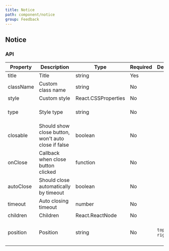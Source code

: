 ```yaml
---
title: Notice
path: component/notice
group: Feedback
---
```


## Notice

### API

| Property  | Description                                         | Type                | Required | Default     | Alternative                                            |
| --------- | --------------------------------------------------- | ------------------- | -------- | ----------- | ------------------------------------------------------ |
| title     | Title                                               | string              | Yes      |             |                                                        |
| className | Custom class name                                   | string              | No       |             |                                                        |
| style     | Custom style                                        | React.CSSProperties | No       |             |                                                        |
| type      | Style type                                          | string              | No       |             | `info`, `success`,`warning`, `error`                   |
| closable  | Should show close button, won't auto close if false | boolean             | No       |             |                                                        |
| onClose   | Callback when close button clicked                  | function            | No       |             |                                                        |
| autoClose | Should close automatically by timeout               | boolean             | No       |             |                                                        |
| timeout   | Auto closing timeout                                | number              | No       |             |                                                        |
| children  | Children                                            | React.ReactNode     | No       |             |                                                        |
| position  | Position                                            | string              | No       | `top-right` | `right-top`, `right-bottom`, `left-top`, `left-bottom` |
